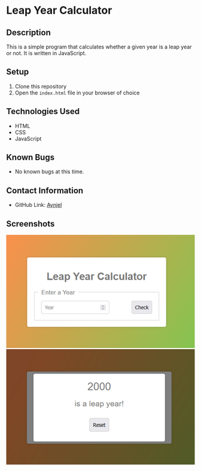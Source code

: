 # Leap Year Calculator

## Description
This is a simple program that calculates whether a given year is a leap year or not. It is written in JavaScript.

## Setup
1. Clone this repository
2. Open the `index.html` file in your browser of choice

## Technologies Used
* HTML
* CSS
* JavaScript

## Known Bugs
* No known bugs at this time.

## Contact Information
* GitHub Link: [Aynjel](https://github.com/aynjel)

## Screenshots
![Screenshot of the Leap Year Calculator](images/home-ui.png)
![Screenshot of the Leap Year Calculator](images/result-ui.png)